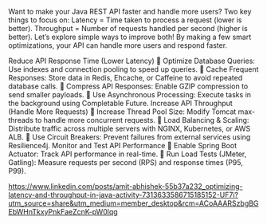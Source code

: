 Want to make your Java REST API faster and handle more users?
 Two key things to focus on:
Latency = Time taken to process a request (lower is better).
Throughput = Number of requests handled per second (higher is better).
Let’s explore simple ways to improve both! 
By making a few smart optimizations, your API can handle more users and respond faster.

Reduce API Response Time (Lower Latency)
🔹 Optimize Database Queries: Use indexes and connection pooling to speed up queries.
🔹 Cache Frequent Responses: Store data in Redis, Ehcache, or Caffeine to avoid repeated database calls.
🔹 Compress API Responses: Enable GZIP compression to send smaller payloads.
🔹 Use Asynchronous Processing: Execute tasks in the background using Completable Future.
 Increase API Throughput (Handle More Requests)
🔹 Increase Thread Pool Size: Modify Tomcat max-threads to handle more concurrent requests.
🔹 Load Balancing & Scaling: Distribute traffic across multiple servers with NGINX, Kubernetes, or AWS ALB.
🔹 Use Circuit Breakers: Prevent failures from external services using Resilience4j.
 Monitor and Test API Performance
🔹 Enable Spring Boot Actuator: Track API performance in real-time.
🔹 Run Load Tests (JMeter, Gatling): Measure requests per second (RPS) and response times (P95, P99).

https://www.linkedin.com/posts/amit-abhishek-55b37a232_optimizing-latency-and-throughput-in-java-activity-7313633586715185152-UF7i?utm_source=share&utm_medium=member_desktop&rcm=ACoAAARSzbgBGEbWHnTkxyPnkFaeZcnK-pW0lqg
